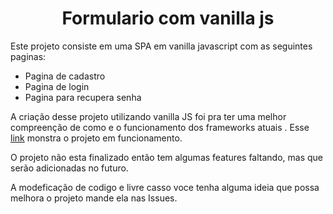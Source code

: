 <!DOCTYPE html>
<html lang="pt-br">
<head>
	<meta charset="UTF-8" />
	<meta http-equiv="X-UA-Compatible" content="IE=edge" />
	<meta name="viewport" content="width=device-width, initial-scale=1.0" />
</head>
<body>
	<h1 align="center">Formulario com vanilla js</h1>
    <p>
    	Este projeto consiste em uma SPA em vanilla javascript com as seguintes
    	paginas:
    </p>
    <ul>
    	<li>Pagina de cadastro</li>
    	<li>Pagina de login</li>
    	<li>Pagina para recupera senha</li>
    </ul>
    <p>
    	A criação desse projeto utilizando vanilla JS foi pra ter uma melhor
    	compreenção de como e o funcionamento dos frameworks atuais . Esse
    	<a target="_blank" href="https://form-sable.vercel.app/">link</a> monstra o projeto em funcionamento.
    </p>
	<p>O projeto não esta finalizado então tem algumas features faltando, mas que serão adicionadas no futuro.</p>
    <p>A modeficação de codigo e livre casso voce tenha alguma ideia que possa melhora o projeto mande ela nas Issues.</p>

</body>
</html>
